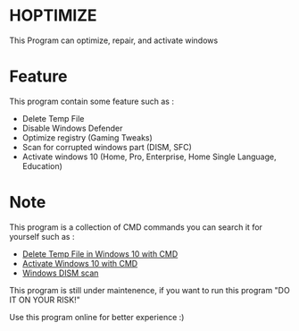 # HOPTIMIZE
This Program can optimize, repair, and activate windows

# Feature
This program contain some feature such as :
- Delete Temp File
- Disable Windows Defender
- Optimize registry (Gaming Tweaks)
- Scan for corrupted windows part (DISM, SFC)
- Activate windows 10 (Home, Pro, Enterprise, Home Single Language, Education)

# Note
This program is a collection of CMD commands you can search it for yourself such as :
- [Delete Temp File in Windows 10 with CMD](https://www.cleverfiles.com/howto/delete-temp-files-windows.html)
- [Activate Windows 10 with CMD](https://medium.com/wireless-bidet/how-to-activate-windows-10-using-command-prompt-9c5d248f3420)
- [Windows DISM scan](https://www.windowscentral.com/how-use-dism-command-line-utility-repair-windows-10-image)

This program is still under maintenence, if you want to run this program "DO IT ON YOUR RISK!"

Use this program online for better experience :)

